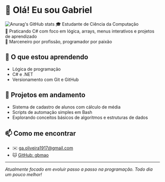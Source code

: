 # 👋 Olá! Eu sou Gabriel

![Anurag's GitHub stats](https://github-readme-stats.vercel.app/api?username=gbmao&show_icons=true&theme=radical)
🎓 Estudante de Ciência da Computação  
🧰 Praticando C# com foco em lógica, arrays, menus interativos e projetos de aprendizado  
🔨 Marceneiro por profissão, programador por paixão  

## 🧠 O que estou aprendendo
- Lógica de programação
- C# e .NET
- Versionamento com Git e GitHub

## 🔄 Projetos em andamento
- Sistema de cadastro de alunos com cálculo de média
- Scripts de automação simples em Bash
- Explorando conceitos básicos de algoritmos e estruturas de dados

## 📫 Como me encontrar
- ✉️ [ga.oliveira1917@gmail.com](mailto:ga.oliveira1917@gmail.com)
- 🐱 [GitHub: gbmao](https://github.com/gbmao)


---

*Atualmente focado em evoluir passo a passo na programação. Todo dia um pouco melhor!*


<!--
**gbmao/gbmao** is a ✨ _special_ ✨ repository because its `README.md` (this file) appears on your GitHub profile.

Here are some ideas to get you started:

- 🔭 I’m currently working on ...
- 🌱 I’m currently learning ...
- 👯 I’m looking to collaborate on ...
- 🤔 I’m looking for help with ...
- 💬 Ask me about ...
- 📫 How to reach me: ...
- 😄 Pronouns: ...
- ⚡ Fun fact: ...
-->
